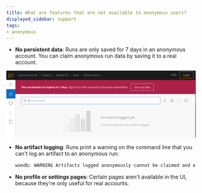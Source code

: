 ```yaml
---
title: What are features that are not available to anonymous users?
displayed_sidebar: support
tags:
- anonymous
---
```

*   **No persistent data**: Runs are only saved for 7 days in an anonymous account. You can claim anonymous run data by saving it to a real account.


![](/images/app_ui/anon_mode_no_data.png)

*   **No artifact logging**: Runs print a warning on the command line that you can't log an artifact to an anonymous run:
    ```bash
    wandb: WARNING Artifacts logged anonymously cannot be claimed and expire after 7 days.
    ```

* **No profile or settings pages**: Certain pages aren't available in the UI, because they're only useful for real accounts.
